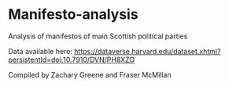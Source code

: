 # Manifesto-analysis
Analysis of manifestos of main Scottish political parties

Data available here:
https://dataverse.harvard.edu/dataset.xhtml?persistentId=doi:10.7910/DVN/PH8XZO

Compiled by Zachary Greene and Fraser McMillan
